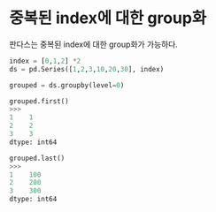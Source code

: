 # 중복된 index에 대한 group화 

판다스는 중복된 index에 대한 group화가 가능하다.

```python
index = [0,1,2] *2
ds = pd.Series([1,2,3,10,20,30], index)

grouped = ds.groupby(level=0)

grouped.first()
>>>
1    1
2    2
3    3
dtype: int64

grouped.last()
>>>
1    100
2    200
3    300
dtype: int64
